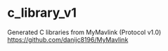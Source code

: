 # c_library_v1
Generated C libraries from MyMavlink (Protocol v1.0)
https://github.com/danijc8196/MyMavlink
